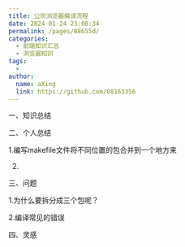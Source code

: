 ```yaml
---
title: 公司浏览器编译流程
date: 2024-01-24 23:08:34
permalink: /pages/88655d/
categories:
  - 前端知识汇总
  - 浏览器知识
tags:
  - 
author: 
  name: aXing
  link: https://github.com/08163356
---
```





一、知识总结

二、个人总结

1.编写makefile文件将不同位置的包合并到一个地方来

2.

三、问题

1.为什么要拆分成三个包呢？

2.编译常见的错误



四、灵感

